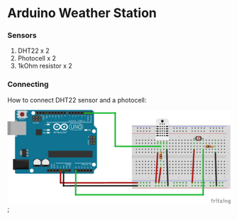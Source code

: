 # Arduino Weather Station

### Sensors
1. DHT22 x 2
2. Photocell x 2
2. 1kOhm resistor x 2

### Connecting
How to connect DHT22 sensor and a photocell:

![Image of Yaktocat](/public/weather_station_bb.png);

